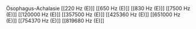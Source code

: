 Ösophagus-Achalasie
[[220 Hz (E)]]
[[650 Hz (E)]]
[[830 Hz (E)]]
[[7500 Hz (E)]]
[[120000 Hz (E)]]
[[357500 Hz (E)]]
[[425360 Hz (E)]]
[[651000 Hz (E)]]
[[754370 Hz (E)]]
[[819680 Hz (E)]]